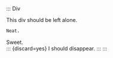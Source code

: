 ::: Div

This div should be left alone.

  ``` {.markdown add-fences=yes rewrite=yes}
  Neat.
  ```

  <div add-fences=yes class="one two" id=plain rewrite=yes>
    Sweet.
  </div>
  ::: {discard=yes}
  I should disappear.
  :::
:::
